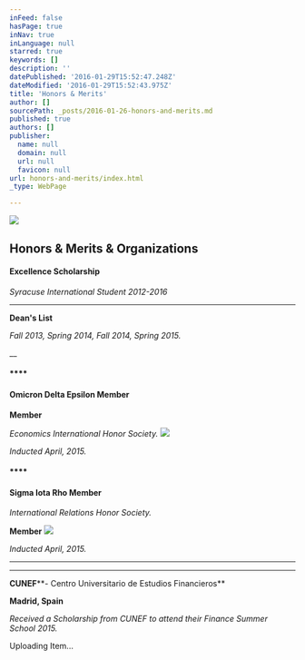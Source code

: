 ```yaml
---
inFeed: false
hasPage: true
inNav: true
inLanguage: null
starred: true
keywords: []
description: ''
datePublished: '2016-01-29T15:52:47.248Z'
dateModified: '2016-01-29T15:52:43.975Z'
title: 'Honors & Merits'
author: []
sourcePath: _posts/2016-01-26-honors-and-merits.md
published: true
authors: []
publisher:
  name: null
  domain: null
  url: null
  favicon: null
url: honors-and-merits/index.html
_type: WebPage

---
```

![](https://the-grid-user-content.s3-us-west-2.amazonaws.com/c98026b0-c703-4f63-84be-9814cff9f563.GIF)

## Honors & Merits & Organizations

#### **Excellence Scholarship**

_Syracuse International Student 2012-2016_

****

**Dean's List**

_Fall 2013, Spring 2014, Fall 2014, Spring 2015\._

__

#### ****

#### **Omicron Delta Epsilon Member**

**Member**

_Economics International Honor Society._
![](https://the-grid-user-content.s3-us-west-2.amazonaws.com/6c9ec06e-32e3-4a55-beb9-8bfebfd4a0ea.JPG)

_Inducted April, 2015\._

#### ****

#### **Sigma Iota Rho Member**

_International Relations Honor Society._

**Member**
![](https://the-grid-user-content.s3-us-west-2.amazonaws.com/ad333328-fb9f-4332-aaa8-ab44cbba51e9.JPG)

_Inducted April, 2015\._

****

****

**CUNEF****- Centro Universitario de Estudios Financieros**

**Madrid, Spain**

_Received a Scholarship from CUNEF to attend their Finance Summer School 2015\._

Uploading Item...